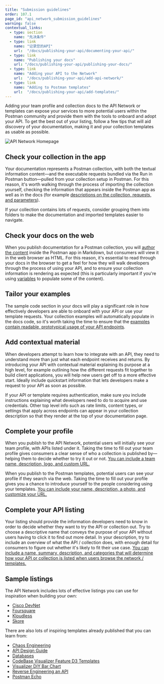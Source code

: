 ```yaml
---
title: "Submission guidelines"
order: 107.1
page_id: "api_network_submission_guidelines"
warning: false
contextual_links:
  - type: section
    name: "先决条件"
  - type: link
    name: "记录您的API"
    url:  "/docs/publishing-your-api/documenting-your-api/"
  - type: link
    name: "Publishing your docs"
    url: "/docs/publishing-your-api/publishing-your-docs/"
  - type: link
    name: "Adding your API to the Network"
    url:  "/docs/publishing-your-api/add-api-network/"
  - type: link
    name: "Adding to Postman templates"
    url:  "/docs/publishing-your-api/add-templates/"
---
```


Adding your team profile and collection docs to the API Network or templates can expose your services to more potential users within the Postman community and provide them with the tools to onboard and adopt your API. To get the best out of your listing, follow a few tips that will aid discovery of your documentation, making it and your collection templates as usable as possible.

![API Network Homepage](https://assets.postman.com/postman-docs/Public+network+on+Explore.jpg)

## Check your collection in the app

Your documentation represents a Postman collection, with both the textual information content—and the executable requests bundled via the Run in Postman button—pulled from your collection setup in Postman. For this reason, it's worth walking through the process of importing the collection yourself, checking the information that appears inside the Postman app as well as in the docs (for example [descriptions on the collection, requests, and parameters](/docs/publishing-your-api/authoring-your-documentation/#documenting-with-descriptions)).

If your collection contains lots of requests, consider grouping them into folders to make the documentation and imported templates easier to navigate.

## Check your docs on the web

When you publish documentation for a Postman collection, you will [author the content](/docs/publishing-your-api/authoring-your-documentation/) inside the Postman app in Markdown, but consumers will view it in the web browser as HTML. For this reason, it's essential to read through your docs in the browser to get a feel for how they will walk developers through the process of using your API, and to ensure your collection information is rendering as expected (this is particularly important if you're using [variables](/docs/publishing-your-api/documenting-your-api/#documentation-environments) to populate some of the content).

## Tailor your examples

The sample code section in your docs will play a significant role in how effectively developers are able to onboard with your API or use your template requests. Your collection examples will automatically populate in the docs code, so it's worth taking the time to ensure that the [examples contain readable, prototypical usage of your API endpoints](/docs/publishing-your-api/authoring-your-documentation/#using-examples-in-your-docs).

## Add contextual material

When developers attempt to learn how to integrate with an API, they need to understand more than just what each endpoint receives and returns. By introducing your API with contextual material explaining its purpose at a high level, for example outlining how the different requests fit together to build client applications, you will help new users get off to a more effective start. Ideally include quickstart information that lets developers make a request to your API as soon as possible.

If your API or template requires authentication, make sure you include instructions explaining what developers need to do to acquire and use credentials. Other top level info such as rate limits, content types, or settings that apply across endpoints can appear in your collection description so that they render at the top of your documentation page.

## Complete your profile

When you publish to the API Network, potential users will initially see your team profile, with APIs listed under it. Taking the time to fill out your team profile gives consumers a clear sense of who a collection is published by—helping them to decide whether to try it out or not. [You can include a team name, description, logo, and custom URL.](/docs/publishing-your-api/add-api-network/#setting-up-your-team-profile)

When you publish to the Postman templates, potential users can see your profile if they search via the web. Taking the time to fill out your profile gives you a chance to introduce yourself to the people considering using your templates. [You can include your name, description, a photo, and customize your URL.](/docs/publishing-your-api/add-templates/#setting-up-your-profile)

## Complete your API listing

Your listing should provide the information developers need to know in order to decide whether they want to try the API or collection out. Try to choose a descriptive name that conveys the purpose of your API without users having to click it to find out more detail. In your description, try to include an overview of what the API / collection does, with enough detail for consumers to figure out whether it's likely to fit their use case. [You can include a name, summary, description, and categories that will determine how your API or collection is listed when users browse the network / templates.](/docs/publishing-your-api/add-api-network/#providing-api-detail)

## Sample listings

The API Network includes lots of effective listings you can use for inspiration when building your own:

* [Cisco DevNet](https://explore.postman.com/team/ciscodevnet)
* [Foursquare](https://explore.postman.com/team/351150)
* [Kloudless](https://explore.postman.com/team/245532)
* [Skore](https://explore.postman.com/team/201253)

There are also lots of inspiring templates already published that you can learn from:

* [Chaos Engineering](https://explore.postman.com/templates/3346/chaos-engineering)
* [API Design Guide](https://explore.postman.com/templates/1902/api-design-guide)
* [Databases](https://explore.postman.com/templates/1690/databases)
* [CodeBase Visualizer Feature D3 Templates](https://explore.postman.com/templates/4424/codebase-visualizer-feature-d3-templates)
* [Visualizer DIY Bar Chart](https://explore.postman.com/templates/4199/visualizer-diy-bar-chart)
* [Reverse Engineering an API](https://explore.postman.com/templates/479/reverse-engineering-an-api)
* [Postman Echo](https://docs.postman-echo.com/)
